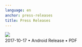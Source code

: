 ```yaml
---
language: en
anchor: press-releases
title: Press Releases
---
```

<div class="row">
  <div class="col-sm-6 col-md-4">
    <div class="thumbnail text-center">
      <a href="/resources/presskit/en/2017-10-17 Android Release.pdf"><img class="file-pdf" src="/img/stage/file-pdf.png" srcset="/img/stage/file-pdf.png 1x, /img/stage/file-pdf@2x.png 2x"/></a>
      <div class="caption">2017-10-17 • Android Release • PDF</div>
    </div>
  </div>
</div>
